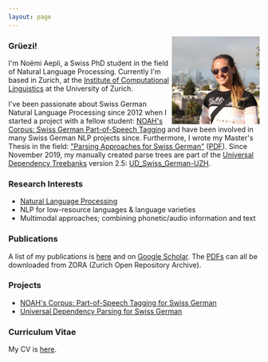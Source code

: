 ```yaml
---
layout: page
---
```


<img src="./images/portrait.jpg" class="profile-picture" width="35%" align="right">

### Grüezi!

I'm Noëmi Aepli, a Swiss PhD student in the field of Natural Language Processing. Currently I'm based in Zurich, at the [Institute of Computational Linguistics](www.cl.uzh.ch) at the University of Zurich.

I've been passionate about Swiss German Natural Language Processing since 2012 when I started a project with a fellow student: [NOAH's Corpus: Swiss German Part-of-Speech Tagging](https://noe-eva.github.io/NOAH-Corpus/) and have been involved in many Swiss German NLP projects since. Furthermore, I wrote my Master's Thesis in the field: ["Parsing Approaches for Swiss German"](https://noe-eva.github.io/SwissGermanUD/) ([PDF](https://www.cl.uzh.ch/dam/jcr:cdad4255-ddd4-4071-a706-491e75085339/aepli_noemi_1990.pdf)). Since November 2019, my manually created parse trees are part of the [Universal Dependency Treebanks](https://universaldependencies.org/) version 2.5: [UD_Swiss_German-UZH](https://github.com/UniversalDependencies/UD_Swiss_German-UZH).

### Research Interests

- [Natural Language Processing](https://en.wikipedia.org/wiki/Natural_language_processing)
- NLP for low-resource languages & language varieties
- Multimodal approaches; combining phonetic/audio information and text

### Publications

A list of my publications is [here](/Publications/) and on [Google Scholar](https://scholar.google.ch/citations?user=ZMIlpKUAAAAJ&hl=de). The [PDFs](https://www.cl.uzh.ch/de/people/team/compling/naepli.html) can all be downloaded from ZORA (Zurich Open Repository Archive).

### Projects

- [NOAH's Corpus: Part-of-Speech Tagging for Swiss German](https://noe-eva.github.io/NOAH-Corpus/)
- [Universal Dependency Parsing for Swiss German](https://noe-eva.github.io/SwissGermanUD/)

### Curriculum Vitae

My CV is [here](/pdfs/cv.pdf).


